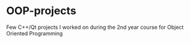 # OOP-projects
Few C++/Qt projects I worked on during the 2nd year course for Object Oriented Programming
